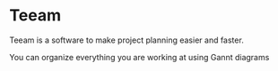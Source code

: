 # Teeam

Teeam is a software to make project planning easier and faster.

You can organize everything you are working at using Gannt diagrams
